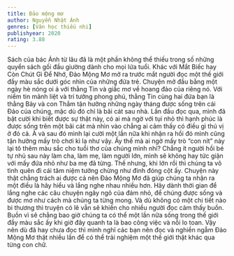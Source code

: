 ```yaml
---
title: Đảo mộng mơ
author: Nguyễn Nhật Ánh
genres: [Văn học thiếu nhi]
publishyear: 2020
rating: 3.88
---
```


Sách của bác Ánh từ lâu đã là một phần không thể thiếu trong số những quyển sách gối đầu giường dành cho mọi lứa tuổi. Khác với Mắt Biếc hay Còn Chút Gì Để Nhớ, Đảo Mộng Mơ mở ra trước mắt người đọc một thế giới đầy màu sắc dưới góc nhìn của những đứa trẻ. 
Chuyện mở đầu bằng một ngày hè nóng oi ả với thằng Tin và giấc mơ về hoang đảo của riêng nó. Với niềm tin mãnh liệt và trí tưởng phong phú, thằng Tin cùng hai đứa bạn là thằng Bảy và con Thắm tận hưởng những ngày tháng được sống trên cái Đảo của chúng, mặc dù đó chỉ là bãi cát sau nhà. Lần đầu đọc qua, mình đã bật cười khi biết được sự thật này, có ai mà ngờ với tụi nhỏ thì hạnh phúc là được sống trên một bãi cát mà nhìn vào chẳng ai cảm thấy có điều gì thú vị ở đó cả. À và sau đó mình lại cười một lần nữa khi nhận ra hồi đó mình cũng tận hưởng mấy trò chơi kì lạ như vậy. Ấy thế mà ai ngờ mấy trò “con nít” này lại tô thêm màu sắc cho tuổi thơ của chúng mình nhỉ?
Chẳng ít người hồi bé tự nhủ sau này làm cha, làm mẹ, làm người lớn, mình sẽ không hay tức giận với mấy đứa nhỏ như ba mẹ đã từng. Thế nhưng, khi lớn rồi thì chúng ta vô tình quên đi cái tâm niệm tưởng chừng như đinh đóng cột ấy. Chuyện này thật chẳng trách ai được cả nên Đảo Mộng Mơ đã giúp chúng ta nhận ra một điều là hãy hiểu và lắng nghe nhau nhiều hơn. Hãy dành thời gian để lắng nghe các câu chuyện ngây ngô của đám nhỏ, để chúng được sống và được mơ như cách mà chúng ta từng mong.
Và dù không có một chi tiết nào bi thương thì truyện có lẽ vẫn sẽ khiến cho nhiều người đọc cảm thấy buồn. Buồn vì sẽ chẳng bao giờ chúng ta có thể một lần nữa sống trong thế giới đầy màu sắc ấy khi giờ đây quanh ta là bao công việc và nỗi lo toan. Vậy nên dù đã hay chưa đọc thì mình nghĩ các bạn nên đọc và nghiền ngẫm Đảo Mộng Mơ thật nhiều lần để có thể trải nghiệm một thế giới thật khác qua từng con chữ.
